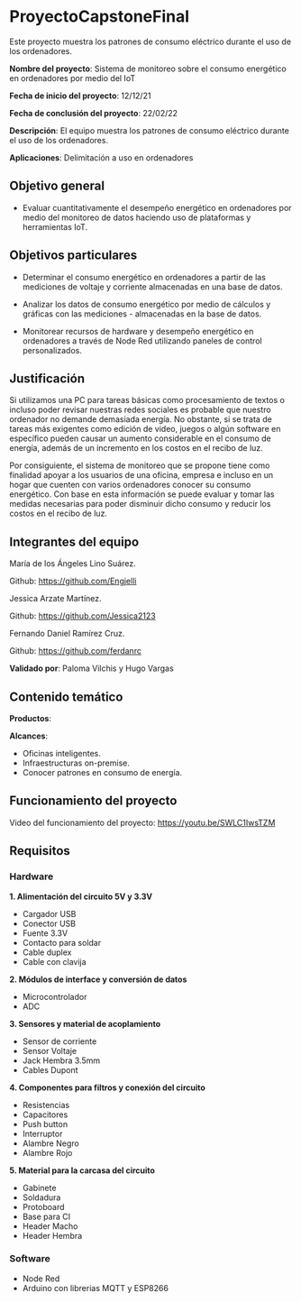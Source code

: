 # ProyectoCapstoneFinal
Este proyecto muestra los patrones de consumo eléctrico durante el uso de los ordenadores.

**Nombre del proyecto**: Sistema de monitoreo sobre el consumo energético en ordenadores por medio del IoT

**Fecha de inicio del proyecto**: 12/12/21

**Fecha de conclusión del proyecto**: 22/02/22

**Descripción**: El equipo muestra los patrones de consumo eléctrico durante el uso de los ordenadores.

**Aplicaciones**: Delimitación a uso en ordenadores


## Objetivo general

 - Evaluar cuantitativamente el desempeño energético en ordenadores por medio del monitoreo de datos haciendo uso de plataformas y herramientas IoT.

## Objetivos particulares

 - Determinar el consumo energético en ordenadores a partir de las mediciones de voltaje y corriente almacenadas en una base de datos. 
 
 - Analizar los datos de consumo energético por medio de cálculos y gráficas con las mediciones  - almacenadas en la base de datos. 
 
 - Monitorear recursos de hardware y desempeño energético en ordenadores a través de Node Red utilizando paneles de control personalizados.

## Justificación

Si utilizamos una PC para tareas básicas como procesamiento de textos o incluso poder revisar nuestras redes sociales es probable que nuestro ordenador no demande demasiada energía. No obstante, si se trata de tareas más exigentes como edición de video, juegos o algún software en específico pueden causar un aumento considerable en el consumo de energía, además de un incremento en los costos en el recibo de luz. 

Por consiguiente, el sistema de monitoreo que se propone tiene como finalidad apoyar a los usuarios de una oficina, empresa e incluso en un hogar que cuenten con varios ordenadores conocer su consumo energético. Con base en esta información se puede evaluar y tomar las medidas necesarias para poder disminuir dicho consumo y reducir los costos en el recibo de luz. 

## Integrantes del equipo

María de los Ángeles Lino Suárez. 

Github: https://github.com/Engjelli

Jessica Arzate Martínez. 

Github: https://github.com/Jessica2123

Fernando Daniel Ramírez Cruz. 

Github: https://github.com/ferdanrc

**Validado por**: Paloma Vilchis y Hugo Vargas

## Contenido temático

**Productos**: 

**Alcances**: 
 - Oficinas inteligentes.
 - Infraestructuras on-premise.
 - Conocer patrones en consumo de energía.

## Funcionamiento del proyecto

Video del funcionamiento del proyecto: https://youtu.be/SWLC1IwsTZM

## Requisitos

### Hardware

**1. Alimentación del circuito 5V y 3.3V**

 - Cargador USB
 - Conector USB
 - Fuente 3.3V
 - Contacto para soldar
 - Cable duplex
 - Cable con clavija

**2. Módulos de interface  y conversión de datos**

 - Microcontrolador
 - ADC
 
**3. Sensores y material de acoplamiento**

 - Sensor de corriente
 - Sensor Voltaje
 - Jack Hembra 3.5mm
 - Cables Dupont
 
**4. Componentes para filtros y conexión del circuito**

 - Resistencias 
 - Capacitores 
 - Push button
 - Interruptor
 - Alambre Negro
 - Alambre Rojo

**5. Material para la carcasa del circuito**

 - Gabinete
 - Soldadura
 - Protoboard
 - Base para CI
 - Header Macho
 - Header Hembra

### Software

 - Node Red
 - Arduino con librerias MQTT y ESP8266


